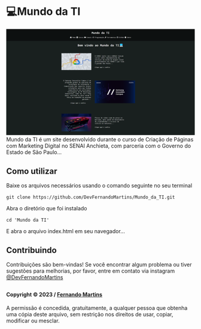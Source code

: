 # 💻Mundo da TI
![image](/Mundo%20da%20TI/img/home.png)
Mundo da TI é um site desenvolvido durante o curso de Criação de Páginas com Marketing Digital no SENAI Anchieta, com parceria com o Governo do Estado de São Paulo...

## Como utilizar
 
Baixe os arquivos necessários usando o comando seguinte no seu terminal
```shell
git clone https://github.com/DevFernandoMartins/Mundo_da_TI.git
 ```
Abra o diretório que foi instalado
 ```shell
 cd 'Mundo da TI'
 ```
 E abra o arquivo index.html em seu navegador...
 ## Contribuindo

Contribuições são bem-vindas! Se você encontrar algum problema ou tiver sugestões para melhorias, por favor, entre em contato via instagram [@DevFernandoMartins](https://instagram.com/DevFernandoMartins)

##
#### Copyright © 2023 / [Fernando Martins](https://github.com/DevFernandoMartins)

A permissão é concedida, gratuitamente, a qualquer pessoa que obtenha uma cópia deste arquivo, sem restrição nos direitos de usar, copiar, modificar ou mesclar.
